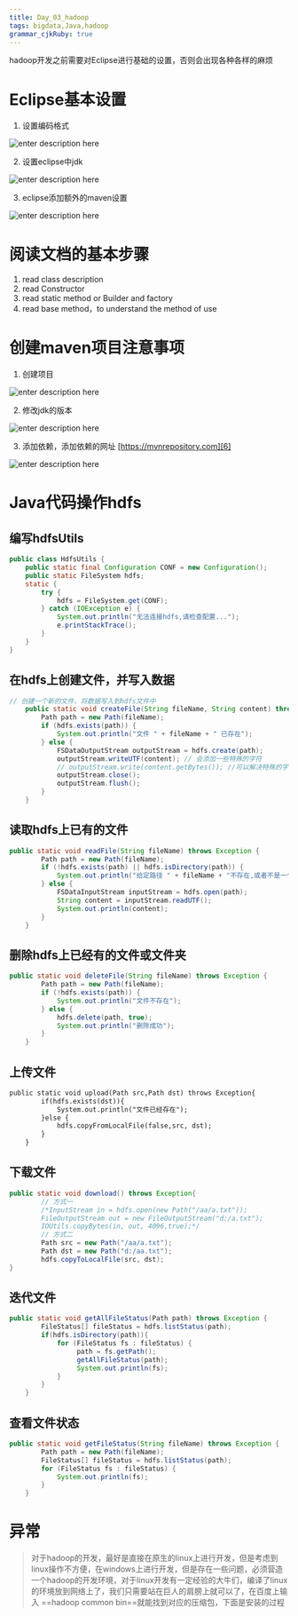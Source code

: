 ```yaml
---
title: Day_03_hadoop
tags: bigdata,Java,hadoop
grammar_cjkRuby: true
---
```


hadoop开发之前需要对Eclipse进行基础的设置，否则会出现各种各样的麻烦

# Eclipse基本设置

1. 设置编码格式

![enter description here][1]

2. 设置eclipse中jdk

![enter description here][2]


3. eclipse添加额外的maven设置

![enter description here][3]

# 阅读文档的基本步骤

1. read class description
2. read Constructor
3. read static method or Builder and factory
4. read base method，to understand the method of use

# 创建maven项目注意事项
1. 创建项目

![enter description here][4]

2. 修改jdk的版本

![enter description here][5]

3. 添加依赖，添加依赖的网址 [https://mvnrepository.com][6]

![enter description here][7]

# Java代码操作hdfs

## 编写hdfsUtils

``` java
public class HdfsUtils {
	public static final Configuration CONF = new Configuration();
	public static FileSystem hdfs;
	static {
		try {
			hdfs = FileSystem.get(CONF);
		} catch (IOException e) {
			System.out.println("无法连接hdfs,请检查配置...");
			e.printStackTrace();
		}
	}
}
```

## 在hdfs上创建文件，并写入数据

``` java
// 创建一个新的文件，将数据写入到hdfs文件中
	public static void createFile(String fileName, String content) throws Exception {
		Path path = new Path(fileName);
		if (hdfs.exists(path)) {
			System.out.println("文件 " + fileName + " 已存在");
		} else {
			FSDataOutputStream outputStream = hdfs.create(path);
			outputStream.writeUTF(content); // 会添加一些特殊的字符
			// outputStream.write(content.getBytes()); //可以解决特殊的字符
			outputStream.close();
			outputStream.flush();
		}
	}
```
## 读取hdfs上已有的文件

``` java
public static void readFile(String fileName) throws Exception {
		Path path = new Path(fileName);
		if (!hdfs.exists(path) || hdfs.isDirectory(path)) {
			System.out.println("给定路径 " + fileName + "不存在,或者不是一个");
		} else {
			FSDataInputStream inputStream = hdfs.open(path);
			String content = inputStream.readUTF();
			System.out.println(content);
		}
	}
```

## 删除hdfs上已经有的文件或文件夹

``` java
public static void deleteFile(String fileName) throws Exception {
		Path path = new Path(fileName);
		if (!hdfs.exists(path)) {
			System.out.println("文件不存在");
		} else {
			hdfs.delete(path, true);
			System.out.println("删除成功");
		}
	}
```

## 上传文件

``` xml
public static void upload(Path src,Path dst) throws Exception{
		if(hdfs.exists(dst)){
			System.out.println("文件已经存在");
		}else {
			hdfs.copyFromLocalFile(false,src, dst);
		}
	}
```

## 下载文件

``` java
public static void download() throws Exception{
		// 方式一
		/*InputStream in = hdfs.open(new Path("/aa/a.txt"));
		FileOutputStream out = new FileOutputStream("d:/a.txt");
		IOUtils.copyBytes(in, out, 4096,true);*/
		// 方式二
		Path src = new Path("/aa/a.txt");
		Path dst = new Path("d:/aa.txt");
		hdfs.copyToLocalFile(src, dst);
}
```
## 迭代文件

``` java
public static void getAllFileStatus(Path path) throws Exception {
		FileStatus[] fileStatus = hdfs.listStatus(path);
		if(hdfs.isDirectory(path)){
			for (FileStatus fs : fileStatus) {
				 path = fs.getPath();
				 getAllFileStatus(path);
				 System.out.println(fs);
			}
		}
	}
```

## 查看文件状态

``` java
public static void getFileStatus(String fileName) throws Exception {
		Path path = new Path(fileName);
		FileStatus[] fileStatus = hdfs.listStatus(path);
		for (FileStatus fs : fileStatus) {
			System.out.println(fs);
		}
	}
```

# 异常

> 对于hadoop的开发，最好是直接在原生的linux上进行开发，但是考虑到linux操作不方便，在windows上进行开发，但是存在一些问题，必须营造一个hadoop的开发环境，对于linux开发有一定经验的大牛们，编译了linux的环境放到网络上了，我们只需要站在巨人的肩膀上就可以了，在百度上输入 ==hadoop common bin==就能找到对应的压缩包，下面是安装的过程

  [1]: https://www.github.com/xiesen310/notes_Images/raw/master/images/1507808911254.jpg
  [2]: https://www.github.com/xiesen310/notes_Images/raw/master/images/1507808921928.jpg
  [3]: https://www.github.com/xiesen310/notes_Images/raw/master/images/1507808931985.jpg
  [4]: https://www.github.com/xiesen310/notes_Images/raw/master/images/1507809837047.jpg
  [5]: https://www.github.com/xiesen310/notes_Images/raw/master/images/1507809848174.jpg
  [6]: https://mvnrepository.com
  [7]: https://www.github.com/xiesen310/notes_Images/raw/master/images/1507809858528.jpg